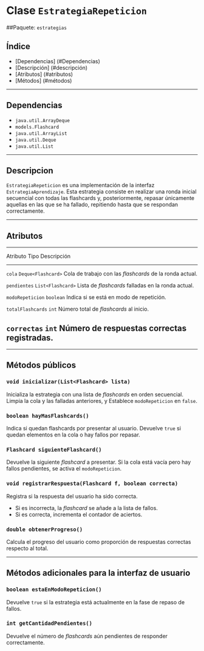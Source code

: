 # Clase `EstrategiaRepeticion`

##Paquete: `estrategias`

## Índice

-   [Dependencias]	(#Dependencias)
-   [Descripción]	(#descripción)
-   [Atributos]		(#atributos)
-   [Métodos]		(#métodos)

------------------------------------------------------------------------

## Dependencias

- `java.util.ArrayDeque`
- `models.Flashcard`
- `java.util.ArrayList`
- `java.util.Deque`
- `java.util.List`

------------------------------------------------------------------------

## Descripcion

`EstrategiaRepeticion` es una implementación de la interfaz `EstrategiaAprendizaje`.
Esta estrategia consiste en realizar una ronda inicial secuencial con todas las 
flashcards y, posteriormente, repasar únicamente aquellas en las que se ha fallado,
repitiendo hasta que se respondan correctamente.


------------------------------------------------------------------------

## Atributos

  ------------------------------------------------------------------------------------
  Atributo            Tipo                 Descripción
  ------------------- -------------------- -------------------------------------------
  `cola`              `Deque<Flashcard>`   Cola de trabajo con las *flashcards* de la
                                           ronda actual.

  `pendientes`        `List<Flashcard>`    Lista de *flashcards* falladas en la ronda
                                           actual.

  `modoRepeticion`    `boolean`            Indica si se está en modo de repetición.

  `totalFlashcards`   `int`                Número total de *flashcards* al inicio.

  `correctas`         `int`                Número de respuestas correctas registradas.
  ------------------------------------------------------------------------------------

------------------------------------------------------------------------

## Métodos públicos

### `void inicializar(List<Flashcard> lista)`

Inicializa la estrategia con una lista de *flashcards* en orden secuencial. 
Limpia la cola y las falladas anteriores, y Establece `modoRepeticion` en `false`.


### `boolean hayMasFlashcards()`

Indica si quedan flashcards por presentar al usuario. Devuelve `true` si quedan
elementos en la cola o hay fallos por repasar.


### `Flashcard siguienteFlashcard()`

Devuelve la siguiente *flashcard* a presentar. Si la cola está vacía pero hay
fallos pendientes, se activa el `modoRepeticion`.


### `void registrarRespuesta(Flashcard f, boolean correcta)`

Registra si la respuesta del usuario ha sido correcta.
-   Si es incorrecta, la *flashcard* se añade a la lista de fallos.
-   Si es correcta, incrementa el contador de aciertos.


### `double obtenerProgreso()`

Calcula el progreso del usuario como proporción de respuestas correctas
respecto al total.

------------------------------------------------------------------------

## Métodos adicionales para la interfaz de usuario

### `boolean estaEnModoRepeticion()`

Devuelve `true` si la estrategia está actualmente en la fase de repaso
de fallos.


### `int getCantidadPendientes()`

Devuelve el número de *flashcards* aún pendientes de responder
correctamente.
